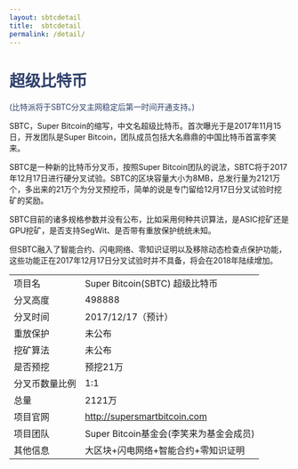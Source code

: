 ```yaml
---
layout: sbtcdetail
title:  sbtcdetail
permalink: /detail/
---
```

<h1 style="color: #2F416A">超级比特币</h1>
<p class="summarytxt" style="color: #2F416A">(比特派将于SBTC分叉主网稳定后第一时间开通支持。)
</p>
<p>
SBTC，Super Bitcoin的缩写，中文名超级比特币。首次曝光于是2017年11月15日，开发团队是Super Bitcoin，团队成员包括大名鼎鼎的中国比特币首富李笑来。
</p>
<p>SBTC是一种新的比特币分叉币，按照Super Bitcoin团队的说法，SBTC将于2017年12月17日进行硬分叉试验。SBTC的区块容量大小为8MB，总发行量为2121万个，多出来的21万个为分叉预挖币，简单的说是专门留给12月17日分叉试验时挖矿的奖励。
</p>
<p>SBTC目前的诸多规格参数并没有公布，比如采用何种共识算法，是ASIC挖矿还是GPU挖矿，是否支持SegWit、是否带有重放保护统统未知。</p>
<p>但SBTC融入了智能合约、闪电网络、零知识证明以及移除动态检查点保护功能，这些功能正在2017年12月17日分叉试验时并不具备，将会在2018年陆续增加。</p>

<table class="center">
  <tbody>
    <tr>
        <td class="tablehalf">项目名</td>
        <td class="tablehalf">Super Bitcoin(SBTC) 超级比特币</td>
    </tr>
    <tr>
        <td>分叉高度</td>
        <td>498888</td>
    </tr>
    <tr>
        <td>分叉时间</td>
        <td>2017/12/17（预计）</td>
    </tr>
    <tr>
        <td>重放保护</td>
        <td>未公布</td>
    </tr>
    <tr>
        <td>挖矿算法</td>
        <td>未公布</td>
    </tr>
    <tr>
        <td>是否预挖</td>
        <td>预挖21万</td>
    </tr>
    <tr>
        <td>分叉币数量比例</td>
        <td>1:1</td>
    </tr>
    <tr>
        <td>总量</td>
        <td>2121万</td>
    </tr>
    <tr>
        <td>项目官网</td>
        <td><a href="http://supersmartbitcoin.com/" target="_blank">http://supersmartbitcoin.com</a></td>
    </tr>
    <tr>
        <td>项目团队</td>
        <td>Super Bitcoin基金会(李笑来为基金会成员)</td>
    </tr>
    <tr>
        <td>其他信息</td>
        <td>大区块+闪电网络+智能合约+零知识证明</td>
    </tr>
  </tbody>
</table>